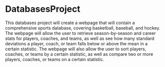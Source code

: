 DatabasesProject
================

This databases project will create a webpage that will contain a comprehensive sports database, covering basketball, baseball, and hockey. The webpage will allow the user to retrieve season-by-season and career stats for players, coaches, and teams, as well as see how many standard deviations a player, coach, or team falls below or above the mean in a certain statistic. The webpage will also allow the user to sort players, coaches, or teams by a certain statistic, as well as compare two or more players, coaches, or teams on a certain statistic.

